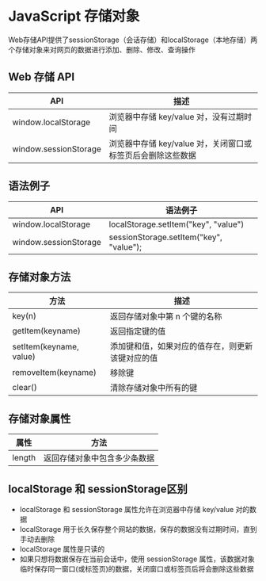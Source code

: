 JavaScript 存储对象  
===

Web存储API提供了sessionStorage（会话存储）和localStorage（本地存储）两个存储对象来对网页的数据进行添加、删除、修改、查询操作  

Web 存储 API
---

|API|描述|  
|---|----|  
|window.localStorage|浏览器中存储 key/value 对，没有过期时间|  
|window.sessionStorage|浏览器中存储 key/value 对，关闭窗口或标签页后会删除这些数据|  
 
语法例子
---
|API|语法例子|  
|---|----|  
|window.localStorage|localStorage.setItem("key", "value")|  
|window.sessionStorage|sessionStorage.setItem("key", "value");|  

存储对象方法  
---

|方法|描述|  
|---|---|  
|key(n)|返回存储对象中第 n 个键的名称|  
|getItem(keyname)|返回指定键的值|  
|setItem(keyname, value)|添加键和值，如果对应的值存在，则更新该键对应的值|  
|removeItem(keyname)|移除键|  
|clear()|清除存储对象中所有的键|  

存储对象属性
---

|属性|方法|  
|---|---|  
|length|返回存储对象中包含多少条数据|  


localStorage 和 sessionStorage区别
---

* localStorage 和 sessionStorage 属性允许在浏览器中存储 key/value 对的数据  
* localStorage 用于长久保存整个网站的数据，保存的数据没有过期时间，直到手动去删除  
* localStorage 属性是只读的  
* 如果只想将数据保存在当前会话中，使用 sessionStorage 属性，该数据对象临时保存同一窗口(或标签页)的数据，关闭窗口或标签页后将会删除这些数据